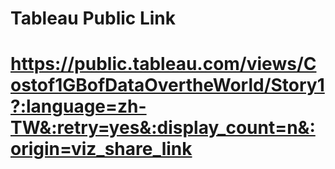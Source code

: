 # Tableau Public Link
# https://public.tableau.com/views/Costof1GBofDataOvertheWorld/Story1?:language=zh-TW&:retry=yes&:display_count=n&:origin=viz_share_link
